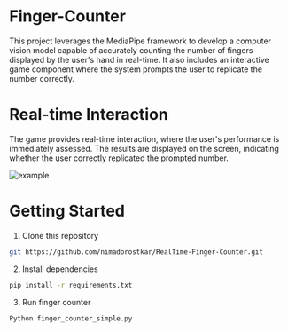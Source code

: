 # Finger-Counter
This project leverages the MediaPipe framework to develop a computer vision model capable of accurately counting the number of fingers displayed by the user's hand in real-time. It also includes an interactive game component where the system prompts the user to replicate the number correctly.


# Real-time Interaction
The game provides real-time interaction, where the user's performance is immediately assessed. The results are displayed on the screen, indicating whether the user correctly replicated the prompted number.


![example](https://github.com/nimadorostkar/human-detection/blob/master/data/images/simple.gif)



# Getting Started
1. Clone this repository

```bash
git https://github.com/nimadorostkar/RealTime-Finger-Counter.git
```

2. Install dependencies

```bash
pip install -r requirements.txt 
```

3. Run finger counter
```bash
Python finger_counter_simple.py
```
